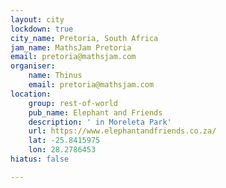 ```yaml
---
layout: city
lockdown: true
city_name: Pretoria, South Africa
jam_name: MathsJam Pretoria
email: pretoria@mathsjam.com
organiser:
    name: Thinus
    email: pretoria@mathsjam.com
location:
    group: rest-of-world
    pub_name: Elephant and Friends
    description: ' in Moreleta Park'
    url: https://www.elephantandfriends.co.za/
    lat: -25.8415975
    lon: 28.2786453
hiatus: false

---
```



